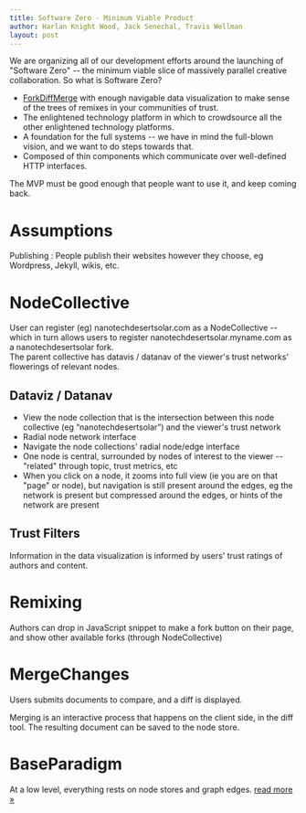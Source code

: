 ```yaml
---
title: Software Zero - Minimum Viable Product
author: Harlan Knight Wood, Jack Senechal, Travis Wellman
layout: post
---
```


We are organizing all of our development efforts around the launching of "Software Zero" -- the minimum viable slice of massively parallel creative collaboration.  So what is Software Zero?

 * [ForkDiffMerge][] with enough navigable data visualization to make sense of the trees of remixes in your communities of trust.
 * The enlightened technology platform in which to crowdsource all the other enlightened technology platforms.
 * A foundation for the full systems -- we have in mind the full-blown vision, and we want to do steps towards that.
 * Composed of thin components which communicate over well-defined HTTP interfaces.

The MVP must be good enough that people want to use it, and keep coming back. 

Assumptions
===========

Publishing
  : People publish their websites however they choose, eg Wordpress, Jekyll, wikis, etc.

NodeCollective
==============

User can register (eg) nanotechdesertsolar.com as a NodeCollective -- 
which in turn allows users to register nanotechdesertsolar.myname.com as a nanotechdesertsolar fork.  
The parent collective has datavis / datanav of the viewer's trust networks' flowerings of relevant nodes.

Dataviz / Datanav
-----------------

 * View the node collection that is the intersection between this node collective (eg “nanotechdesertsolar”) and the viewer's trust network
 * Radial node network interface
 * Navigate the node collections' radial node/edge interface
 * One node is central, surrounded by nodes of interest to the viewer -- "related" through topic, trust metrics, etc
 * When you click on a node, it zooms into full view (ie you are on that "page" or node), but navigation is still present around the edges, eg the network is present but compressed around the edges, or hints of the network are present

Trust Filters
-------------

Information in the data visualization is informed by users' trust ratings of authors and content.

Remixing
========

Authors can drop in JavaScript snippet to make a fork button on their page, and show other available forks (through NodeCollective)

MergeChanges
============

Users submits documents to compare, and a diff is displayed.

Merging is an interactive process that happens on the client side, in the diff tool. The resulting document can be saved to the node store.

BaseParadigm
============

At a low level, everything rests on node stores and graph edges.  [read more &raquo;](/BaseParadigm)



[ForkDiffMerge]: /ForkDiffMerge
[baseparadigm.org]: http://baseparadigm.org/
